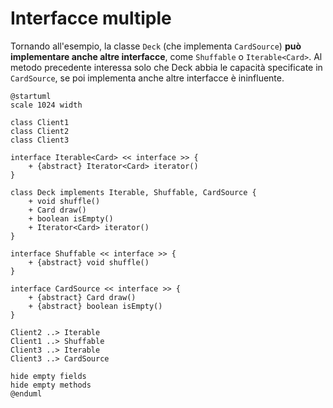 # Interfacce multiple

Tornando all'esempio, la classe `Deck` (che implementa `CardSource`) __può implementare anche altre interfacce__, come `Shuffable` o `Iterable<Card>`. 
Al metodo precedente interessa solo che Deck abbia le capacità specificate in `CardSource`, se poi implementa anche altre interfacce è ininfluente.

```plantuml
@startuml
scale 1024 width

class Client1
class Client2
class Client3

interface Iterable<Card> << interface >> {
    + {abstract} Iterator<Card> iterator()
}

class Deck implements Iterable, Shuffable, CardSource {
    + void shuffle()
    + Card draw()
    + boolean isEmpty()
    + Iterator<Card> iterator()
}

interface Shuffable << interface >> {
    + {abstract} void shuffle()
}

interface CardSource << interface >> {
    + {abstract} Card draw()
    + {abstract} boolean isEmpty()
}

Client2 ..> Iterable
Client1 ..> Shuffable
Client3 ..> Iterable
Client3 ..> CardSource

hide empty fields
hide empty methods
@enduml
```